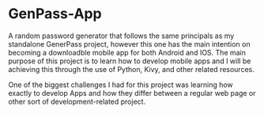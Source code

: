 # GenPass-App
A random password generator that follows the same principals as my standalone GenerPass project, however this one has the main intention on becoming a downloadble mobile app for both Android and IOS. 
The main purpose of this project is to learn how to develop mobile apps and I will be achieving this through the use of Python, Kivy, and other related resources. 

One of the biggest challenges I had for this project was learning how exactly to develop Apps and how they differ between a regular web page or other sort of development-related project. 
